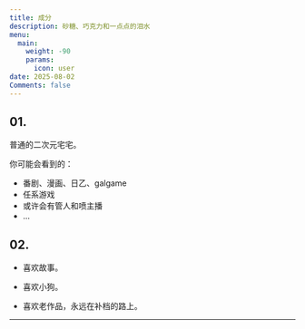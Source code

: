 ```yaml
---
title: 成分
description: 砂糖、巧克力和一点点的泪水
menu:
  main:
    weight: -90
    params:
      icon: user
date: 2025-08-02
Comments: false
---
```

## 01.

普通的二次元宅宅。

你可能会看到的：

- 番剧、漫画、日乙、galgame
- 任系游戏
- 或许会有管人和喷主播
- ...

## 02.

- 喜欢故事。

- 喜欢小狗。

- 喜欢老作品，永远在补档的路上。

---

